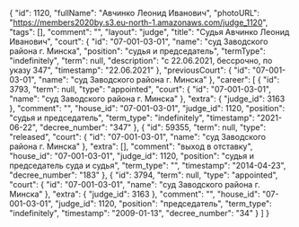 {
    "id": 1120,
    "fullName": "Авчинко Леонид Иванович",
    "photoURL": "https://members2020by.s3.eu-north-1.amazonaws.com/judge_1120",
    "tags": [],
    "comment": "",
    "layout": "judge",
    "title": "Судья Авчинко Леонид Иванович",
    "court": {
        "id": "07-001-03-01",
        "name": "суд Заводского района г. Минска",
        "position": "судья и председатель",
        "termType": "indefinitely",
        "term": null,
        "description": "c 22.06.2021, бессрочно, по указу 347",
        "timestamp": "22.06.2021"
    },
    "previousCourt": {
        "id": "07-001-03-01",
        "name": "суд Заводского района г. Минска"
    },
    "career": [
        {
            "id": 3793,
            "term": null,
            "type": "appointed",
            "court": {
                "id": "07-001-03-01",
                "name": "суд Заводского района г. Минска"
            },
            "extra": {
                "judge_id": 3163
            },
            "comment": "",
            "house_id": "07-001-03-01",
            "judge_id": 1120,
            "position": "судья и председатель",
            "term_type": "indefinitely",
            "timestamp": "2021-06-22",
            "decree_number": "347"
        },
        {
            "id": 59355,
            "term": null,
            "type": "released",
            "court": {
                "id": "07-001-03-01",
                "name": "суд Заводского района г. Минска"
            },
            "extra": [],
            "comment": "выход в отставку",
            "house_id": "07-001-03-01",
            "judge_id": 1120,
            "position": "судья и председатель суда и судья",
            "term_type": "",
            "timestamp": "2014-04-23",
            "decree_number": "183"
        },
        {
            "id": 3794,
            "term": null,
            "type": "appointed",
            "court": {
                "id": "07-001-03-01",
                "name": "суд Заводского района г. Минска"
            },
            "extra": {
                "judge_id": 3163
            },
            "comment": "",
            "house_id": "07-001-03-01",
            "judge_id": 1120,
            "position": "председатель",
            "term_type": "indefinitely",
            "timestamp": "2009-01-13",
            "decree_number": "34"
        }
    ]
}